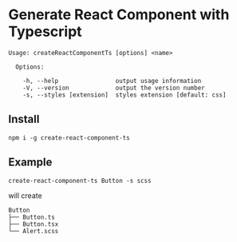 # Generate React Component with Typescript

```
Usage: createReactComponentTs [options] <name>

  Options:

    -h, --help                output usage information
    -V, --version             output the version number
    -s, --styles [extension]  styles extension [default: css]
```

## Install

```
npm i -g create-react-component-ts
```

## Example

```
create-react-component-ts Button -s scss
```

will create

```
Button
├── Button.ts
├── Button.tsx
└── Alert.scss
```
